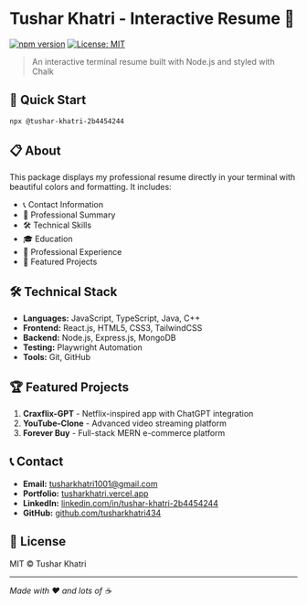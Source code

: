 # Tushar Khatri - Interactive Resume 📄

[![npm version](https://badge.fury.io/js/%40tushar-khatri-2b4454244.svg)](https://www.npmjs.com/package/@tushar-khatri-2b4454244)
[![License: MIT](https://img.shields.io/badge/License-MIT-yellow.svg)](https://opensource.org/licenses/MIT)

> An interactive terminal resume built with Node.js and styled with Chalk

## 🚀 Quick Start

```bash
npx @tushar-khatri-2b4454244
```

## 📋 About

This package displays my professional resume directly in your terminal with beautiful colors and formatting. It includes:

- 📞 Contact Information
- 💼 Professional Summary
- 🛠️ Technical Skills
- 🎓 Education
- 💼 Professional Experience
- 🚀 Featured Projects

## 🛠️ Technical Stack

- **Languages:** JavaScript, TypeScript, Java, C++
- **Frontend:** React.js, HTML5, CSS3, TailwindCSS
- **Backend:** Node.js, Express.js, MongoDB
- **Testing:** Playwright Automation
- **Tools:** Git, GitHub

## 🏆 Featured Projects

1. **Craxflix-GPT** - Netflix-inspired app with ChatGPT integration
2. **YouTube-Clone** - Advanced video streaming platform
3. **Forever Buy** - Full-stack MERN e-commerce platform

## 📞 Contact

- **Email:** tusharkhatri1001@gmail.com
- **Portfolio:** [tusharkhatri.vercel.app](https://tusharkhatri.vercel.app)
- **LinkedIn:** [linkedin.com/in/tushar-khatri-2b4454244](https://linkedin.com/in/tushar-khatri-2b4454244)
- **GitHub:** [github.com/tusharkhatri434](https://github.com/tusharkhatri434)

## 📝 License

MIT © Tushar Khatri

---

*Made with ❤️ and lots of ☕*